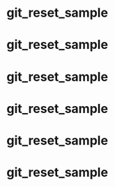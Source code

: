 # git_reset_sample
# git_reset_sample
# git_reset_sample
# git_reset_sample
# git_reset_sample
# git_reset_sample
